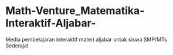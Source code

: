 # Math-Venture_Matematika-Interaktif-Aljabar-
Media pembelajaran interaktif materi aljabar untuk siswa SMP/MTs Sederajat
